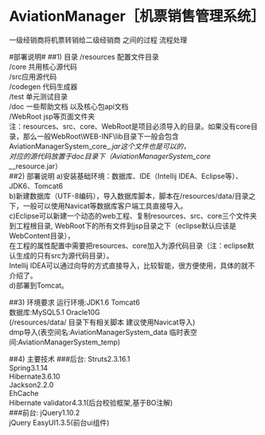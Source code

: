 # AviationManager［机票销售管理系统］
一级经销商将机票转销给二级经销商 之间的过程 流程处理


#部署说明#
##1)	目录
	/resources 配置文件目录<br/>
	/core 共用核心源代码 <br/>
	/src应用源代码 <br/>
	/codegen 代码生成器 <br/>
	/test 单元测试目录 <br/>
	/doc 一些帮助文档 以及核心包api文档 <br/>
	/WebRoot jsp等页面文件夹 <br/>
	注：resources、src、core、WebRoot是项目必须导入的目录。如果没有core目录，那么一般WebRoot\WEB-INF\lib目录下一般会包含AviationManagerSystem_core_*.jar这个文件也是可以的，<br/>
	对应的源代码放置于doc目录下（AviationManagerSystem_core _*_resource.jar）<br/>
##2)  部署说明
  a)安装基础环境：数据库、IDE（Intellij IDEA、Eclipse等）、JDK6、Tomcat6 <br/>
  b)新建数据库（UTF-8编码），导入数据库脚本，脚本在/resources/data/目录之下，一般可以使用Navicat等数据库客户端工具直接导入。<br/>
  c)Eclipse可以新建一个动态的web工程、复制resources、src、core三个文件夹到工程根目录, WebRoot下的所有文件到jsp目录之下（eclipse默认应该是WebContent目录），<br/>
  在工程的属性配置中需要把resources、core加入为源代码目录（注：eclipse默认生成的只有src为源代码目录）。<br/>
  Intellij IDEA可以通过向导的方式直接导入，比较智能，很方便使用，具体的就不介绍了。<br/>
  d)部署到Tomcat。<br/>

##3)	环境要求
	运行环境:JDK1.6 Tomcat6<br/>
	数据库:MySQL5.1 Oracle10G <br/>
	(/resources/data/ 目录下有相关脚本 建议使用Navicat导入) <br/>
	dmp导入(表空间名:AviationManagerSystem_data 临时表空间:AviationManagerSystem_temp)<br/>

##4)	主要技术
    ###后台:
    Struts2.3.16.1<br/>
	  Spring3.1.14<br/>
	  Hibernate3.6.10<br/>
	  Jackson2.2.0<br/>
	  EhCache<br/>
	  Hibernate validator4.3.1(后台校验框架,基于BO注解)<br/>
    ###前台:
    jQuery1.10.2<br/>
    jQuery EasyUI1.3.5(前台ui组件)<br/>
